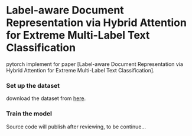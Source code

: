 # Label-aware Document Representation via Hybrid Attention for Extreme Multi-Label Text Classification

pytorch implement for paper [Label-aware Document Representation via Hybrid Attention for Extreme Multi-Label Text Classification].


### Set up the  dataset

 download the dataset from [here](https://drive.google.com/drive/folders/1KQMBZgACUm-ZZcSrQpDPlB6CFKvf9Gfb).

### Train the model

Source code will publish after reviewing, to be continue...

